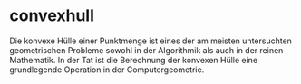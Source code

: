 # convexhull
Die konvexe Hülle einer Punktmenge ist eines der am meisten untersuchten geometrischen Probleme sowohl in der Algorithmik als auch in der reinen Mathematik. In der Tat ist die Berechnung der konvexen Hülle eine grundlegende Operation in der Computergeometrie.
